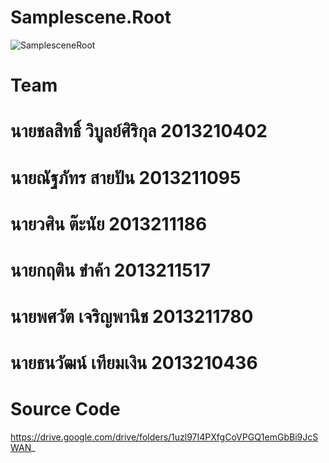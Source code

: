 # Samplescene.Root
![SamplesceneRoot](https://user-images.githubusercontent.com/107970848/228757671-3062de70-654f-43c0-a3e3-24b60a2402a8.png)

# Team

# นายชลสิทธิ์ วิบูลย์ศิริกุล 2013210402

# นายณัฐภัทร  สายปัน 2013211095

# นายวศิน ต๊ะนัย 2013211186

# นายกฤติน ขำค้า 2013211517

# นายพศวัต เจริญพานิช 2013211780 

# นายธนวัฒน์ เทียมเงิน 2013210436

# Source Code

https://drive.google.com/drive/folders/1uzl97I4PXfgCoVPGQ1emGbBi9JcSWAN_
